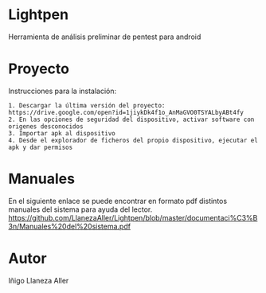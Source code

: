 # Lightpen
Herramienta de análisis preliminar de pentest para android 

# Proyecto
Instrucciones para la instalación:

    1. Descargar la última versión del proyecto: https://drive.google.com/open?id=1jiykDk4f1o_AnMaGVO0TSYALbyABt4fy
    2. En las opciones de seguridad del dispositivo, activar software con origenes desconocidos
    3. Importar apk al dispositivo
    4. Desde el explorador de ficheros del propio dispositivo, ejecutar el apk y dar permisos

# Manuales
En el siguiente enlace se puede encontrar en formato pdf distintos manuales del sistema para ayuda del lector.
https://github.com/LlanezaAller/Lightpen/blob/master/documentaci%C3%B3n/Manuales%20del%20sistema.pdf

# Autor
Iñigo Llaneza Aller
